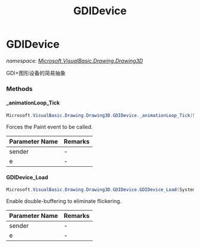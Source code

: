﻿---
title: GDIDevice
---

# GDIDevice
_namespace: [Microsoft.VisualBasic.Drawing.Drawing3D](N-Microsoft.VisualBasic.Drawing.Drawing3D.html)_

GDI+图形设备的简易抽象

### Methods

#### _animationLoop_Tick
```csharp
Microsoft.VisualBasic.Drawing.Drawing3D.GDIDevice._animationLoop_Tick(System.Object,System.EventArgs)
```
Forces the Paint event to be called.

|Parameter Name|Remarks|
|--------------|-------|
|sender|-|
|e|-|


#### GDIDevice_Load
```csharp
Microsoft.VisualBasic.Drawing.Drawing3D.GDIDevice.GDIDevice_Load(System.Object,System.EventArgs)
```
Enable double-buffering to eliminate flickering.

|Parameter Name|Remarks|
|--------------|-------|
|sender|-|
|e|-|






